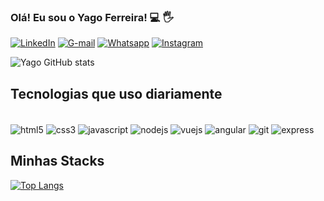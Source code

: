 ### Olá! Eu sou o Yago Ferreira! 💻 🖐️

[![LinkedIn](https://img.shields.io/badge/LinkedIn-0077B5?style=for-the-badge&logo=linkedin&logoColor=white)](https://www.linkedin.com/in/yago-ferreira-530a46237)
[![G-mail](https://img.shields.io/badge/Gmail-D14836?style=for-the-badge&logo=gmail&logoColor=white)](yagofer12@gmail.com)
[![Whatsapp](https://img.shields.io/badge/WhatsApp-25D366?style=for-the-badge&logo=whatsapp&logoColor=white)](+5561985643645)
[![Instagram](https://img.shields.io/badge/Instagram-E4405F?style=for-the-badge&logo=instagram&logoColor=white)](https://www.instagram.com/yago_ferreira/)

![Yago GitHub stats](https://github-readme-stats.vercel.app/api?username=YagoFerre&show_icons=true&theme=radical)

## Tecnologias que uso diariamente

<div style="display: inline_block"><br/>
    <img align="center" alt="html5" src="https://img.shields.io/badge/HTML5-E34F26?style=for-the-badge&logo=html5&logoColor=white" />
    <img align="center" alt="css3" src="https://img.shields.io/badge/CSS3-1572B6?style=for-the-badge&logo=css3&logoColor=white" />
    <img align="center" alt="javascript" src="https://img.shields.io/badge/JavaScript-F7DF1E?style=for-the-badge&logo=javascript&logoColor=black" />
    <img align="center" alt="nodejs" src="https://img.shields.io/badge/Node.js-43853D?style=for-the-badge&logo=node.js&logoColor=white" />
    <img align="center" alt="vuejs" src="https://img.shields.io/badge/Vue.js-35495E?style=for-the-badge&logo=vue.js&logoColor=4FC08D" />
    <img align="center" alt="angular" src="https://img.shields.io/badge/Angular-DD0031?style=for-the-badge&logo=angular&logoColor=white" />
    <img align="center" alt="git" src="https://img.shields.io/badge/GIT-E44C30?style=for-the-badge&logo=git&logoColor=white" />
    <img align="center" alt="express" src="https://img.shields.io/badge/Express.js-404D59?style=for-the-badge" />
</div>

## Minhas Stacks
[![Top Langs](https://github-readme-stats.vercel.app/api/top-langs/?username=anuraghazra&layout=compact)](https://github.com/anuraghazra/github-readme-stats)
